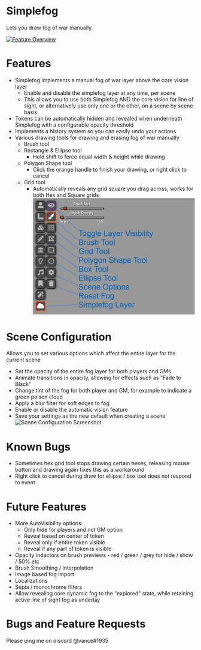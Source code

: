 # Simplefog
Lets you draw fog of war manually.

[![Feature Overview](https://img.youtube.com/vi/i7iRUUvw2QA/0.jpg)](https://www.youtube.com/watch?v=i7iRUUvw2QA)

# Features
- Simplefog implements a manual fog of war layer above the core vision layer
  - Enable and disable the simplefog layer at any time, per scene
  - This allows you to use both Simplefog AND the core vision for line of sight, or alternatively use only one or the other, on a scene by scene basis
- Tokens can be automatically hidden and revealed when underneath Simplefog with a configurable opacity threshold
- Implements a history system so you can easily undo your actions
- Various drawing tools for drawing and erasing fog of war manually
  - Brush tool
  - Rectangle & Ellipse tool
    - Hold shift to force equal width & height while drawing
  - Polygon Shape tool
    - Click the orange handle to finish your drawing, or right click to cancel
  - Grid tool
    - Automatically reveals any grid square you drag across, works for both Hex and Square grids
![Tools Palette](docs/simplefog-tools.jpg?raw=true "Tools Palette")

# Scene Configuration
Allows you to set various options which affect the entire layer for the current scene
- Set the opacity of the entire fog layer for both players and GMs
- Animate transitions in opacity, allowing for effects such as "Fade to Black"
- Change tint of the fog for both player and GM, for example to indicate a green poison cloud
- Apply a blur filter for soft edges to fog
- Enable or disable the automatic vision feature
- Save your settings as the new default when creating a scene
![Scene Configuration Screenshot](docs/scene-options.png?raw=true "Scene Config")

# Known Bugs
- Sometimes hex grid tool stops drawing certain hexes, releasing mouse button and drawing again fixes this as a workaround
- Right click to cancel during draw for ellipse / box tool does not respond to event

# Future Features
- More AutoVisibility options:
  - Only hide for players and not GM option
  - Reveal based on center of token
  - Reveal only if entire token visible
  - Reveal if any part of token is visible
- Opacity indactors on brush previews - red / green / grey for hide / show / 50% etc
- Brush Smoothing / Interpolation
- Image based fog import
- Localizations
- Sepia / monochrome filters
- Allow revealing core dynamic fog to the "explored" state, while retaining active line of sight fog as underlay

# Bugs and Feature Requests
Please ping me on discord @vance#1935